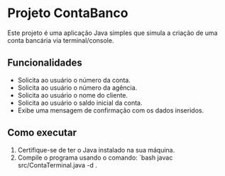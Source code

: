 # Projeto ContaBanco

Este projeto é uma aplicação Java simples que simula a criação de uma conta bancária via terminal/console.

## Funcionalidades

- Solicita ao usuário o número da conta.
- Solicita ao usuário o número da agência.
- Solicita ao usuário o nome do cliente.
- Solicita ao usuário o saldo inicial da conta.
- Exibe uma mensagem de confirmação com os dados inseridos.

## Como executar

1. Certifique-se de ter o Java instalado na sua máquina.
2. Compile o programa usando o comando:
   `bash
   javac src/ContaTerminal.java -d .